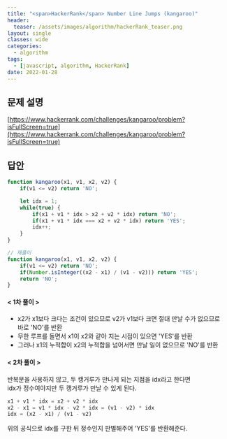 ```yaml
---
title: "<span>HackerRank</span> Number Line Jumps (kangaroo)"
header:
  teaser: /assets/images/algorithm/hackerRank_teaser.png
layout: single
classes: wide
categories:
  - algorithm
tags:
  - [javascript, algorithm, HackerRank]
date: 2022-01-28
---
```


## 문제 설명
[https://www.hackerrank.com/challenges/kangaroo/problem?isFullScreen=true](https://www.hackerrank.com/challenges/kangaroo/problem?isFullScreen=true)

## 답안
```javascript
function kangaroo(x1, v1, x2, v2) {
    if(v1 <= v2) return 'NO';

    let idx = 1;
    while(true) {
        if(x1 + v1 * idx > x2 + v2 * idx) return 'NO';
        if(x1 + v1 * idx === x2 + v2 * idx) return 'YES';
        idx++;
    }
}

// 재풀이
function kangaroo(x1, v1, x2, v2) {
    if(v1 <= v2) return 'NO';
    if(Number.isInteger((x2 - x1) / (v1 - v2))) return 'YES';
    return 'NO';
}
```
#### < 1차 풀이 >
- x2가 x1보다 크다는 조건이 있으므로 v2가 v1보다 크면 절대 만날 수가 없으므로 바로 'NO'를 반환
- 무한 루프를 돌면서 x1이 x2와 같아 지는 시점이 있으면 'YES'를 반환
- 그러나 x1의 누적합이 x2의 누적합을 넘어서면 만날 일이 없으므로 'NO'를 반환

#### < 2차 풀이 >
반복문을 사용하지 않고, 두 캥거루가 만나게 되는 지점을 idx라고 한다면  
idx가 정수여야지만 두 캥거루가 만날 수 있게 된다.
```javascript
x1 + v1 * idx = x2 + v2 * idx
x2 - x1 = v1 * idx - v2 * idx = (v1 - v2) * idx
idx = (x2 - x1) / (v1 - v2)
```
위의 공식으로 idx를 구한 뒤 정수인지 판별해주어 'YES'를 반환해준다.